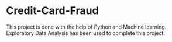 # Credit-Card-Fraud 
This project is done with the help of Python and Machine learning.
Exploratory Data Analysis has been used to complete this project.
